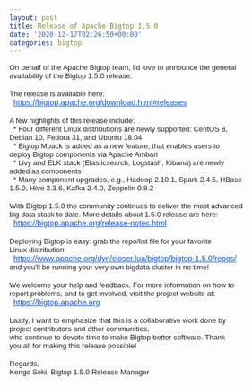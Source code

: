 ```yaml
---
layout: post
title: Release of Apache Bigtop 1.5.0
date: '2020-12-17T02:26:50+00:00'
categories: bigtop
---
```

<p><span style="caret-color: rgb(34, 34, 34); color: rgb(34, 34, 34); font-family: Arial, Helvetica, sans-serif; font-size: small; text-size-adjust: auto;">On behalf of the Apache Bigtop team, I'd love to announce the general</span><br style="caret-color: rgb(34, 34, 34); color: rgb(34, 34, 34); font-family: Arial, Helvetica, sans-serif; text-size-adjust: auto;"><span style="caret-color: rgb(34, 34, 34); color: rgb(34, 34, 34); font-family: Arial, Helvetica, sans-serif; font-size: small; text-size-adjust: auto;">availability of the Bigtop 1.5.0 release.</span><br style="caret-color: rgb(34, 34, 34); color: rgb(34, 34, 34); font-family: Arial, Helvetica, sans-serif; text-size-adjust: auto;"><br style="caret-color: rgb(34, 34, 34); color: rgb(34, 34, 34); font-family: Arial, Helvetica, sans-serif; text-size-adjust: auto;"><span style="caret-color: rgb(34, 34, 34); color: rgb(34, 34, 34); font-family: Arial, Helvetica, sans-serif; font-size: small; text-size-adjust: auto;">The release is available here:</span><br style="caret-color: rgb(34, 34, 34); color: rgb(34, 34, 34); font-family: Arial, Helvetica, sans-serif; text-size-adjust: auto;"><span style="caret-color: rgb(34, 34, 34); color: rgb(34, 34, 34); font-family: Arial, Helvetica, sans-serif; font-size: small; text-size-adjust: auto;">&nbsp;<span class="Apple-converted-space">&nbsp;</span></span><a href="https://bigtop.apache.org/download.html#releases" rel="noreferrer" target="_blank" data-saferedirecturl="https://www.google.com/url?q=https://bigtop.apache.org/download.html%23releases&amp;source=gmail&amp;ust=1608257823374000&amp;usg=AFQjCNHzn2DbWhj3UyAw_6nJC1LzvHsDnw" style="color: rgb(17, 85, 204); font-family: Arial, Helvetica, sans-serif; text-size-adjust: auto;">https://bigtop.apache.org/down<wbr>load.html#releases</a><br style="caret-color: rgb(34, 34, 34); color: rgb(34, 34, 34); font-family: Arial, Helvetica, sans-serif; text-size-adjust: auto;"><br style="caret-color: rgb(34, 34, 34); color: rgb(34, 34, 34); font-family: Arial, Helvetica, sans-serif; text-size-adjust: auto;"><span style="caret-color: rgb(34, 34, 34); color: rgb(34, 34, 34); font-family: Arial, Helvetica, sans-serif; font-size: small; text-size-adjust: auto;">A few highlights of this release include:</span><br style="caret-color: rgb(34, 34, 34); color: rgb(34, 34, 34); font-family: Arial, Helvetica, sans-serif; text-size-adjust: auto;"><span style="caret-color: rgb(34, 34, 34); color: rgb(34, 34, 34); font-family: Arial, Helvetica, sans-serif; font-size: small; text-size-adjust: auto;">&nbsp; * Four different Linux distributions are newly supported: CentOS 8,</span><br style="caret-color: rgb(34, 34, 34); color: rgb(34, 34, 34); font-family: Arial, Helvetica, sans-serif; text-size-adjust: auto;"><span style="caret-color: rgb(34, 34, 34); color: rgb(34, 34, 34); font-family: Arial, Helvetica, sans-serif; font-size: small; text-size-adjust: auto;">Debian 10, Fedora 31, and Ubuntu 18.04</span><br style="caret-color: rgb(34, 34, 34); color: rgb(34, 34, 34); font-family: Arial, Helvetica, sans-serif; text-size-adjust: auto;"><span style="caret-color: rgb(34, 34, 34); color: rgb(34, 34, 34); font-family: Arial, Helvetica, sans-serif; font-size: small; text-size-adjust: auto;">&nbsp; * Bigtop Mpack is added as a new feature, that enables users to</span><br style="caret-color: rgb(34, 34, 34); color: rgb(34, 34, 34); font-family: Arial, Helvetica, sans-serif; text-size-adjust: auto;"><span style="caret-color: rgb(34, 34, 34); color: rgb(34, 34, 34); font-family: Arial, Helvetica, sans-serif; font-size: small; text-size-adjust: auto;">deploy Bigtop components via Apache Ambari</span><br style="caret-color: rgb(34, 34, 34); color: rgb(34, 34, 34); font-family: Arial, Helvetica, sans-serif; text-size-adjust: auto;"><span style="caret-color: rgb(34, 34, 34); color: rgb(34, 34, 34); font-family: Arial, Helvetica, sans-serif; font-size: small; text-size-adjust: auto;">&nbsp; * Livy and ELK stack (Elasticsearch, Logstash, Kibana) are newly</span><br style="caret-color: rgb(34, 34, 34); color: rgb(34, 34, 34); font-family: Arial, Helvetica, sans-serif; text-size-adjust: auto;"><span style="caret-color: rgb(34, 34, 34); color: rgb(34, 34, 34); font-family: Arial, Helvetica, sans-serif; font-size: small; text-size-adjust: auto;">added as components</span><br style="caret-color: rgb(34, 34, 34); color: rgb(34, 34, 34); font-family: Arial, Helvetica, sans-serif; text-size-adjust: auto;"><span style="caret-color: rgb(34, 34, 34); color: rgb(34, 34, 34); font-family: Arial, Helvetica, sans-serif; font-size: small; text-size-adjust: auto;">&nbsp; * Many component upgrades, e.g., Hadoop 2.10.1, Spark 2.4.5, HBase</span><br style="caret-color: rgb(34, 34, 34); color: rgb(34, 34, 34); font-family: Arial, Helvetica, sans-serif; text-size-adjust: auto;"><span style="caret-color: rgb(34, 34, 34); color: rgb(34, 34, 34); font-family: Arial, Helvetica, sans-serif; font-size: small; text-size-adjust: auto;">1.5.0, Hive 2.3.6, Kafka 2.4.0, Zeppelin 0.8.2</span><br style="caret-color: rgb(34, 34, 34); color: rgb(34, 34, 34); font-family: Arial, Helvetica, sans-serif; text-size-adjust: auto;"><br style="caret-color: rgb(34, 34, 34); color: rgb(34, 34, 34); font-family: Arial, Helvetica, sans-serif; text-size-adjust: auto;"><span style="caret-color: rgb(34, 34, 34); color: rgb(34, 34, 34); font-family: Arial, Helvetica, sans-serif; font-size: small; text-size-adjust: auto;">With Bigtop 1.5.0 the community continues to deliver the most advanced</span><br style="caret-color: rgb(34, 34, 34); color: rgb(34, 34, 34); font-family: Arial, Helvetica, sans-serif; text-size-adjust: auto;"><span style="caret-color: rgb(34, 34, 34); color: rgb(34, 34, 34); font-family: Arial, Helvetica, sans-serif; font-size: small; text-size-adjust: auto;">big data stack to date. More details about 1.5.0 release are here:</span><br style="caret-color: rgb(34, 34, 34); color: rgb(34, 34, 34); font-family: Arial, Helvetica, sans-serif; text-size-adjust: auto;"><span style="caret-color: rgb(34, 34, 34); color: rgb(34, 34, 34); font-family: Arial, Helvetica, sans-serif; font-size: small; text-size-adjust: auto;">&nbsp;<span class="Apple-converted-space">&nbsp;</span></span><a href="https://bigtop.apache.org/release-notes.html" rel="noreferrer" target="_blank" data-saferedirecturl="https://www.google.com/url?q=https://bigtop.apache.org/release-notes.html&amp;source=gmail&amp;ust=1608257823374000&amp;usg=AFQjCNE8lOvfviyoz0BCcOfC-D2PSAGAWg" style="color: rgb(17, 85, 204); font-family: Arial, Helvetica, sans-serif; text-size-adjust: auto;">https://bigtop.apache.org/rele<wbr>ase-notes.html</a><br style="caret-color: rgb(34, 34, 34); color: rgb(34, 34, 34); font-family: Arial, Helvetica, sans-serif; text-size-adjust: auto;"><br style="caret-color: rgb(34, 34, 34); color: rgb(34, 34, 34); font-family: Arial, Helvetica, sans-serif; text-size-adjust: auto;"><span style="caret-color: rgb(34, 34, 34); color: rgb(34, 34, 34); font-family: Arial, Helvetica, sans-serif; font-size: small; text-size-adjust: auto;">Deploying Bigtop is easy: grab the repo/list file for your favorite</span><br style="caret-color: rgb(34, 34, 34); color: rgb(34, 34, 34); font-family: Arial, Helvetica, sans-serif; text-size-adjust: auto;"><span style="caret-color: rgb(34, 34, 34); color: rgb(34, 34, 34); font-family: Arial, Helvetica, sans-serif; font-size: small; text-size-adjust: auto;">Linux distribution:</span><br style="caret-color: rgb(34, 34, 34); color: rgb(34, 34, 34); font-family: Arial, Helvetica, sans-serif; text-size-adjust: auto;"><span style="caret-color: rgb(34, 34, 34); color: rgb(34, 34, 34); font-family: Arial, Helvetica, sans-serif; font-size: small; text-size-adjust: auto;">&nbsp;<span class="Apple-converted-space">&nbsp;</span></span><a href="https://www.apache.org/dyn/closer.lua/bigtop/bigtop-1.5.0/repos/" rel="noreferrer" target="_blank" data-saferedirecturl="https://www.google.com/url?q=https://www.apache.org/dyn/closer.lua/bigtop/bigtop-1.5.0/repos/&amp;source=gmail&amp;ust=1608257823374000&amp;usg=AFQjCNH8FoVTqVRWa1Zx3kMh7owR8Ywj_Q" style="color: rgb(17, 85, 204); font-family: Arial, Helvetica, sans-serif; text-size-adjust: auto;">https://www.apache.org/dyn/clo<wbr>ser.lua/bigtop/bigtop-1.5.0/<wbr>repos/</a><br style="caret-color: rgb(34, 34, 34); color: rgb(34, 34, 34); font-family: Arial, Helvetica, sans-serif; text-size-adjust: auto;"><span style="caret-color: rgb(34, 34, 34); color: rgb(34, 34, 34); font-family: Arial, Helvetica, sans-serif; font-size: small; text-size-adjust: auto;">and you'll be running your very own bigdata cluster in no time!</span><br style="caret-color: rgb(34, 34, 34); color: rgb(34, 34, 34); font-family: Arial, Helvetica, sans-serif; text-size-adjust: auto;"><br style="caret-color: rgb(34, 34, 34); color: rgb(34, 34, 34); font-family: Arial, Helvetica, sans-serif; text-size-adjust: auto;"><span style="caret-color: rgb(34, 34, 34); color: rgb(34, 34, 34); font-family: Arial, Helvetica, sans-serif; font-size: small; text-size-adjust: auto;">We welcome your help and feedback. For more information on how to</span><br style="caret-color: rgb(34, 34, 34); color: rgb(34, 34, 34); font-family: Arial, Helvetica, sans-serif; text-size-adjust: auto;"><span style="caret-color: rgb(34, 34, 34); color: rgb(34, 34, 34); font-family: Arial, Helvetica, sans-serif; font-size: small; text-size-adjust: auto;">report problems, and to get involved, visit the project website at:</span><br style="caret-color: rgb(34, 34, 34); color: rgb(34, 34, 34); font-family: Arial, Helvetica, sans-serif; text-size-adjust: auto;"><span style="caret-color: rgb(34, 34, 34); color: rgb(34, 34, 34); font-family: Arial, Helvetica, sans-serif; font-size: small; text-size-adjust: auto;">&nbsp;<span class="Apple-converted-space">&nbsp;</span></span><a href="https://bigtop.apache.org/" rel="noreferrer" target="_blank" data-saferedirecturl="https://www.google.com/url?q=https://bigtop.apache.org&amp;source=gmail&amp;ust=1608257823374000&amp;usg=AFQjCNFmWVrtvjajYH_KnaL7PuiZpIg3Kw" style="color: rgb(17, 85, 204); font-family: Arial, Helvetica, sans-serif; text-size-adjust: auto;">https://bigtop.apache.org</a><br style="caret-color: rgb(34, 34, 34); color: rgb(34, 34, 34); font-family: Arial, Helvetica, sans-serif; text-size-adjust: auto;"><br style="caret-color: rgb(34, 34, 34); color: rgb(34, 34, 34); font-family: Arial, Helvetica, sans-serif; text-size-adjust: auto;"><span style="caret-color: rgb(34, 34, 34); color: rgb(34, 34, 34); font-family: Arial, Helvetica, sans-serif; font-size: small; text-size-adjust: auto;">Lastly, I want to emphasize that this is a collaborative work done by</span><br style="caret-color: rgb(34, 34, 34); color: rgb(34, 34, 34); font-family: Arial, Helvetica, sans-serif; text-size-adjust: auto;"><span style="caret-color: rgb(34, 34, 34); color: rgb(34, 34, 34); font-family: Arial, Helvetica, sans-serif; font-size: small; text-size-adjust: auto;">project contributors and other communities,</span><br style="caret-color: rgb(34, 34, 34); color: rgb(34, 34, 34); font-family: Arial, Helvetica, sans-serif; text-size-adjust: auto;"><span style="caret-color: rgb(34, 34, 34); color: rgb(34, 34, 34); font-family: Arial, Helvetica, sans-serif; font-size: small; text-size-adjust: auto;">who continue to devote time to make Bigtop better software. Thank</span><br style="caret-color: rgb(34, 34, 34); color: rgb(34, 34, 34); font-family: Arial, Helvetica, sans-serif; text-size-adjust: auto;"><span style="caret-color: rgb(34, 34, 34); color: rgb(34, 34, 34); font-family: Arial, Helvetica, sans-serif; font-size: small; text-size-adjust: auto;">you all for making this release possible!</span><br style="caret-color: rgb(34, 34, 34); color: rgb(34, 34, 34); font-family: Arial, Helvetica, sans-serif; text-size-adjust: auto;"><br style="caret-color: rgb(34, 34, 34); color: rgb(34, 34, 34); font-family: Arial, Helvetica, sans-serif; text-size-adjust: auto;"><span style="caret-color: rgb(34, 34, 34); color: rgb(34, 34, 34); font-family: Arial, Helvetica, sans-serif; font-size: small; text-size-adjust: auto;">Regards,</span><br style="caret-color: rgb(34, 34, 34); color: rgb(34, 34, 34); font-family: Arial, Helvetica, sans-serif; text-size-adjust: auto;"><span style="caret-color: rgb(34, 34, 34); color: rgb(34, 34, 34); font-family: Arial, Helvetica, sans-serif; font-size: small; text-size-adjust: auto;">Kengo Seki, Bigtop 1.5.0 Release Manager</span><br></p>
